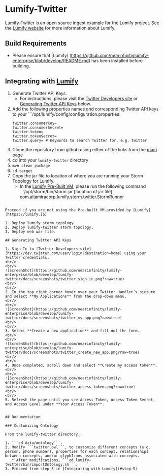 # Lumify-Twitter

Lumify-Twitter is an open source ingest example for the Lumify project. See the [Lumify website](http://lumify.io) for more information about Lumify.

## Build Requirements

* Please ensure that [Lumify] (https://github.com/nearinfinity/lumify-enterprise/blob/develop/README.md) has been installed before building.

## Integrating with [Lumify](https://lumify.io)

1. Generate Twitter API Keys. 
   * For instructions, please visit the [Twitter Developers site](https://dev.twitter.com/) or [Generating Twitter API Keys](#generating-twitter-api-keys) below. 
2. Add the following properties names and corresponding Twitter API keys to your ```/opt/lumify/config/configuration.properties:
	```
	twitter.consumerKey=
	twitter.consumerSecret=
	twitter.token=
	twitter.tokenSecret=
	twitter.query= # Keywords to search Twitter for, e.g. twitter
	```
3. Clone the repository from github using either of the links from the [main page](https://github.com/nearinfinity/lumify-enterprise/tree/develop/lumify-twitter)
4. cd into your ```lumify-twitter``` directory
5. <a name="step-5"/>```mvn clean package```
6. ```cd target```
7. Copy the jar file to location of where you are running your Storm Topology for Lumify.
   * In the [Lumify Pre-Built VM](https://github.com/nearinfinity/lumify-enterprise/tree/develop/docs/PREBUILT_VM.md), please run the following command ```/opt/storm/bin/storm jar
   [location of jar file]
   com.altamiracorp.lumify.storm.twitter.StormRunner
```

Proceed if you are not using the Pre-built VM provided by [Lumify](https://lumify.io)

1. Deploy lumify storm topology.
2. Deploy lumify-twitter storm topology. 
3. Deploy web war file.

## Generating Twitter API Keys

1. Sign In to [Twitter Developers site](https://dev.twitter.com/user/login?destination=home) using your Twitter credentials.
<br/>
<br/>
![ScreenShot](https://github.com/nearinfinity/lumify-enterprise/blob/develop/lumify-twitter/docs/screenshots/twitter_sign_in.png?raw=true)
<br/>
<br/>
2. In the top right corner hover over your Twitter Handler’s picture and select **My Applications** from the drop-down menu.
<br/>
<br/>
![ScreenShot](https://github.com/nearinfinity/lumify-enterprise/blob/develop/lumify-twitter/docs/screenshots/twitter_my_app.png?raw=true)
<br/>
<br/>
3. Select **Create a new application** and fill out the form.
<br/>
<br/>
![ScreenShot](https://github.com/nearinfinity/lumify-enterprise/blob/develop/lumify-twitter/docs/screenshots/twitter_create_new_app.png?raw=true)
<br/>
<br/>
4. Once completed, scroll down and select **Create my access token**.
<br/>
<br/>
![ScreenShot](https://github.com/nearinfinity/lumify-enterprise/blob/develop/lumify-twitter/docs/screenshots/twitter_access_token.png?raw=true)
<br/>
<br/>
5. Refresh the page until you see Access Token, Access Token Secret, and Access Level under **Your Access Token**.


## Documentation

### Customizing Ontology

From the lumify-twitter directory: 

1. ```cd data/ontology```.
2. Modify ```twitter.owl```, to customize different concepts (e.g. person, phone number), properties for each concept, relationships between concepts, and/or glyphIcons associated with concepts.
   * After modifications, ```cd lumify-twitter/bin/importOntology.sh```.
3. Proceed from step 5 in [Integrating with Lumify](#step-5)
